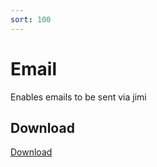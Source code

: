 ```yaml
---
sort: 100
---
```


# Email

Enables emails to be sent via jimi

## Download

[Download](https://github.com/z1pti3/jimiPlugin-email)

